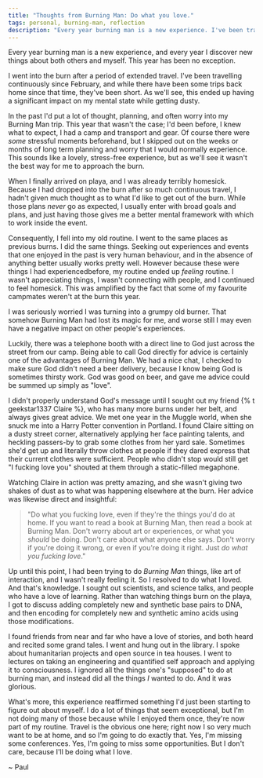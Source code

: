 ```yaml
---
title: "Thoughts from Burning Man: Do what you love."
tags: personal, burning-man, reflection
description: "Every year burning man is a new experience. I've been travelling February, and I ended up learning something important about when I'm homesick."
---
```


Every year burning man is a new experience, and every year I discover new
things about both others and myself. This year has been no exception.

I went into the burn after a period of extended travel. I've been travelling
continuously since February, and while there have been some trips back home
since that time, they've been short. As we'll see, this ended up having
a significant impact on my mental state while getting dusty.

<!--more-->

In the past I'd put a lot of thought, planning, and often worry into my Burning
Man trip. This year that wasn't the case; I'd been before, I knew what to
expect, I had a camp and transport and gear. Of course there were *some*
stressful moments beforehand, but I skipped out on the weeks or months of
long term planning and worry that I would normally experience.
This sounds like a lovely, stress-free experience, but as we'll see it wasn't
the best way for me to approach the burn.

When I finally arrived on playa, and I was already terribly
homesick. Because I had dropped into the burn after so much continuous
travel, I hadn't given much thought as to what I'd like to get out of
the burn. While those plans *never* go as expected, I usually enter with
broad goals and plans, and just having those gives me a better mental framework
with which to work inside the event.

Consequently, I fell into my old routine. I went to the same
places as previous burns. I did the same things. Seeking out experiences and
events that one enjoyed in the past is very human behaviour, and in the
absence of anything better usually works pretty well. However because these
were things I had experiencedbefore, my routine ended up *feeling* routine. I
wasn't appreciating things, I wasn't connecting with people, and I continued to
feel homesick. This was amplified by the fact that some of my favourite
campmates weren't at the burn this year.

I was seriously worried I was turning into a grumpy old burner. That somehow
Burning Man had lost its magic for me, and worse still I may even have a
negative impact on other people's experiences.

Luckily, there was a telephone booth with a direct line to God just across the
street from our camp. Being able to call God directly for advice is certainly one
of the advantages of Burning Man. We had a nice chat, I checked to make
sure God didn't need a beer delivery, because I know being God is sometimes
thirsty work. God was good on beer, and gave me advice could be summed up simply
as "love".

I didn't properly understand God's message until I sought out my friend
{% t geekstar1337 Claire %}, who has many more burns under her belt, and always gives great advice.
We met one year in the Muggle world, when she snuck me into a Harry Potter
convention in Portland. I found Claire sitting on a dusty street corner,
alternatively applying her face painting talents, and heckling passers-by to
grab some clothes from her yard sale. Sometimes she'd get up and literally
throw clothes at people if they dared express that their current clothes were
sufficient.  People who didn't stop would still get "I fucking love you"
shouted at them through a static-filled megaphone.

Watching Claire in action was pretty amazing, and she wasn't giving two shakes
of dust as to what was happening elsewhere at the burn. Her advice was likewise
direct and insightful:

> "Do what you fucking love, even if they're the things you'd do at home. If you
> want to read a book at Burning Man, then read a book at Burning Man.
> Don't worry about art or experiences, or what you *should* be doing.
> Don't care about what anyone else says. Don't worry if you're doing it
> wrong, or even if you're doing it right. Just *do what you fucking love*."

Up until this point, I had been trying to do *Burning Man* things, like art of
interaction, and I wasn't really feeling it. So I resolved to do what I loved.
And that's knowledge. I sought out scientists, and science talks, and people
who have a love of learning.  Rather than watching things burn on the playa, I
got to discuss adding completely new and synthetic base pairs to DNA, and then
encoding for completely new and synthetic amino acids using those
modifications.

I found friends from near and far who have a love of stories, and both heard
and recited some grand tales. I went and hung out in the library. I spoke about
humanitarian projects and open source in tea houses. I went to lectures on
taking an engineering and quantified self approach and applying it to
consciousness. I ignored all the things one's "supposed" to do at burning man,
and instead did all the things *I* wanted to do. And it was glorious.

What's more, this experience reaffirmed something I'd just been starting
to figure out about myself. I do a lot of things that seem exceptional, but I'm
not doing many of those because while I enjoyed them once, they're now part of
my routine. Travel is the obvious one here; right now I so very much want to be
at home, and so I'm going to do exactly that. Yes, I'm missing some
conferences. Yes, I'm going to miss some opportunities. But I don't care,
because I'll be doing what I love.

~ Paul
